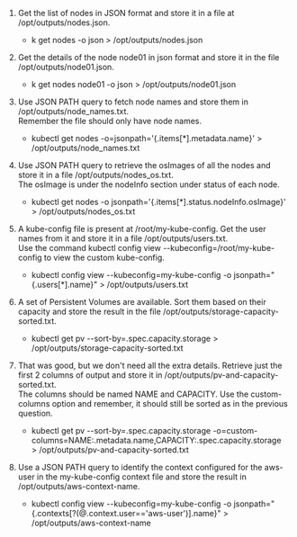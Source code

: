 1. Get the list of nodes in JSON format and store it in a file at /opt/outputs/nodes.json.
    - k get nodes -o json > /opt/outputs/nodes.json


2. Get the details of the node node01 in json format and store it in the file /opt/outputs/node01.json.
    - k get nodes node01 -o json > /opt/outputs/node01.json


3. Use JSON PATH query to fetch node names and store them in /opt/outputs/node_names.txt.<br>
Remember the file should only have node names.
    - kubectl get nodes -o=jsonpath='{.items[*].metadata.name}' > /opt/outputs/node_names.txt



4. Use JSON PATH query to retrieve the osImages of all the nodes and store it in a file /opt/outputs/nodes_os.txt.<br>
The osImage is under the nodeInfo section under status of each node.
    - kubectl get nodes -o jsonpath='{.items[*].status.nodeInfo.osImage}' > /opt/outputs/nodes_os.txt


5. A kube-config file is present at /root/my-kube-config. Get the user names from it and store it in a file /opt/outputs/users.txt.<br>
Use the command kubectl config view --kubeconfig=/root/my-kube-config to view the custom kube-config.
    - kubectl config view --kubeconfig=my-kube-config  -o jsonpath="{.users[*].name}" > /opt/outputs/users.txt


6. A set of Persistent Volumes are available. Sort them based on their capacity and store the result in the file /opt/outputs/storage-capacity-sorted.txt.
    - kubectl get pv --sort-by=.spec.capacity.storage > /opt/outputs/storage-capacity-sorted.txt



7. That was good, but we don't need all the extra details. Retrieve just the first 2 columns of output and store it in /opt/outputs/pv-and-capacity-sorted.txt.<br>
The columns should be named NAME and CAPACITY. Use the custom-columns option and remember, it should still be sorted as in the previous question.
    - kubectl get pv --sort-by=.spec.capacity.storage -o=custom-columns=NAME:.metadata.name,CAPACITY:.spec.capacity.storage > /opt/outputs/pv-and-capacity-sorted.txt


8. Use a JSON PATH query to identify the context configured for the aws-user in the my-kube-config context file and store the result in /opt/outputs/aws-context-name.
    - kubectl config view --kubeconfig=my-kube-config -o jsonpath="{.contexts[?(@.context.user=='aws-user')].name}" > /opt/outputs/aws-context-name
